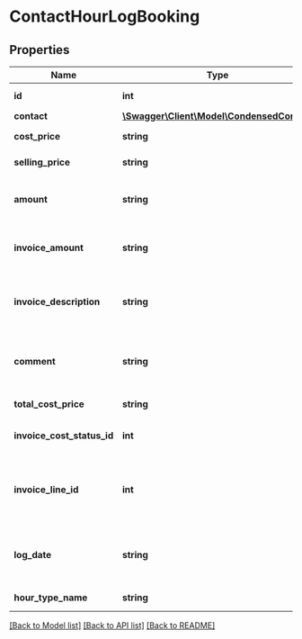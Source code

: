 # ContactHourLogBooking

## Properties
Name | Type | Description | Notes
------------ | ------------- | ------------- | -------------
**id** | **int** | The ID of hourLog. | [optional] 
**contact** | [**\Swagger\Client\Model\CondensedContact**](CondensedContact.md) |  | [optional] 
**cost_price** | **string** | The cost price. | [optional] 
**selling_price** | **string** | The selling price. | [optional] 
**amount** | **string** | The unit amount of the Booking object. | [optional] 
**invoice_amount** | **string** | The amount that will be shown on the invoice. | [optional] 
**invoice_description** | **string** | The invoice description of the booking item. | [optional] 
**comment** | **string** | The comments for this invoice booking. | [optional] 
**total_cost_price** | **string** | Total cost price. | [optional] 
**invoice_cost_status_id** | **int** | The invoice cost status id. | [optional] 
**invoice_line_id** | **int** | The id of the invoice line the booking line is linked to. | [optional] 
**log_date** | **string** | The log date of this booking in ATOM format. | [optional] 
**hour_type_name** | **string** | The hour type name. | [optional] 

[[Back to Model list]](../README.md#documentation-for-models) [[Back to API list]](../README.md#documentation-for-api-endpoints) [[Back to README]](../README.md)


